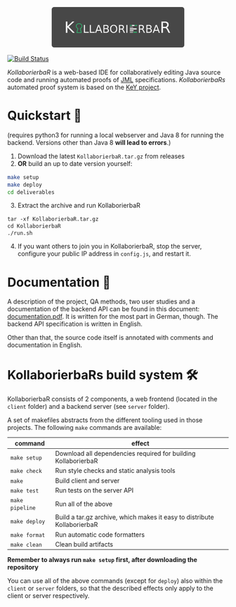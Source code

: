 <p align="center">
	<img width="60%" src="logo.png"/>
</p>

[![Build Status](http://hudson.se.informatik.tu-darmstadt.de/buildStatus/icon?job=BP-KollaborierbaR)](http://hudson.se.informatik.tu-darmstadt.de/job/BP-KollaborierbaR/)

*KollaborierbaR* is a web-based IDE for collaboratively editing Java source code and running automated proofs of [JML](https://en.wikipedia.org/wiki/Java_Modeling_Language) specifications. *KollaborierbaRs* automated proof system is based on the [KeY project](https://www.key-project.org/).

# Quickstart 🚀

(requires python3 for running a local webserver and Java 8 for running the backend. Versions other than Java 8 **will lead to errors**.)

1. Download the latest `KollaborierbaR.tar.gz` from releases
2. **OR** build an up to date version yourself:

```sh
make setup
make deploy
cd deliverables
```

3. Extract the archive and run KollaborierbaR
```
tar -xf KollaborierbaR.tar.gz
cd KollaborierbaR
./run.sh
```

4. If you want others to join you in KollaborierbaR, stop the server, configure your public IP address in `config.js`, and restart it.

# Documentation :closed_book:

A description of the project, QA methods, two user studies and a documentation of the backend API can be found in this document:
[documentation.pdf](./documentation.pdf).
It is written for the most part in German, though. The backend API specification is written in English.

Other than that, the source code itself is annotated with comments and documentation in English.

# KollaborierbaRs build system 🛠️

KollaborierbaR consists of 2 components, a web frontend (located in the `client` folder) and a backend server (see `server` folder).

A set of makefiles abstracts from the different tooling used in those projects. The following `make` commands are available:


|command        |effect                                                                   |
|---------------|-------------------------------------------------------------------------|
|`make setup`   |Download all dependencies required for building KollaborierbaR           |
|`make check`   |Run style checks and static analysis tools                               |
|`make`         |Build client and server                                                  |
|`make test`    |Run tests on the server API                                              |
|`make pipeline`|Run all of the above                                                     |
|`make deploy`  |Build a tar.gz archive, which makes it easy to distribute KollaborierbaR |
|`make format`  |Run automatic code formatters                                            |
|`make clean`   |Clean build artifacts                                                    |

**Remember to always run `make setup` first, after downloading the repository**

You can use all of the above commands (except for `deploy`) also within the `client` or `server` folders, so that the described effects only apply to the client or server respectively.
